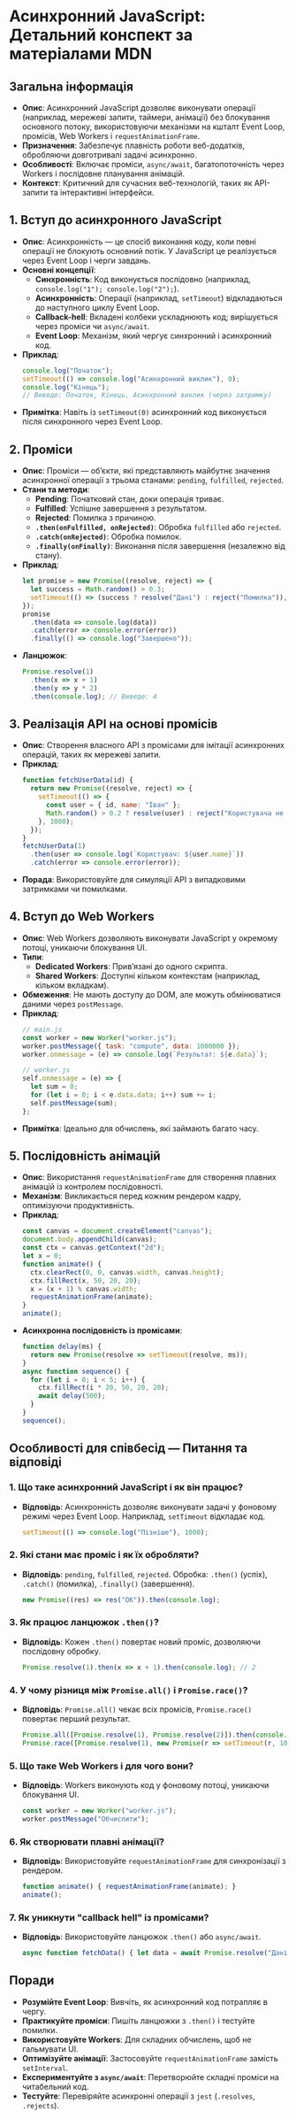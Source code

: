 # Асинхронний JavaScript: Детальний конспект за матеріалами MDN

## Загальна інформація

- **Опис**: Асинхронний JavaScript дозволяє виконувати операції (наприклад, мережеві запити, таймери, анімації) без блокування основного потоку, використовуючи механізми на кшталт Event Loop, промісів, Web Workers і `requestAnimationFrame`.
- **Призначення**: Забезпечує плавність роботи веб-додатків, обробляючи довготривалі задачі асинхронно.
- **Особливості**: Включає проміси, `async/await`, багатопоточність через Workers і послідовне планування анімацій.
- **Контекст**: Критичний для сучасних веб-технологій, таких як API-запити та інтерактивні інтерфейси.

## 1. Вступ до асинхронного JavaScript
- **Опис**: Асинхронність — це спосіб виконання коду, коли певні операції не блокують основний потік. У JavaScript це реалізується через Event Loop і черги завдань.
- **Основні концепції**:
  - **Синхронність**: Код виконується послідовно (наприклад, `console.log("1"); console.log("2");`).
  - **Асинхронність**: Операції (наприклад, `setTimeout`) відкладаються до наступного циклу Event Loop.
  - **Callback-hell**: Вкладені колбеки ускладнюють код; вирішується через проміси чи `async/await`.
  - **Event Loop**: Механізм, який чергує синхронний і асинхронний код.
- **Приклад**:
  ```javascript
  console.log("Початок");
  setTimeout(() => console.log("Асинхронний виклик"), 0);
  console.log("Кінець");
  // Виведе: Початок, Кінець, Асинхронний виклик (через затримку)
  ```
- **Примітка**: Навіть із `setTimeout(0)` асинхронний код виконується після синхронного через Event Loop.

## 2. Проміси
- **Опис**: Проміси — об’єкти, які представляють майбутнє значення асинхронної операції з трьома станами: `pending`, `fulfilled`, `rejected`.
- **Стани та методи**:
  - **Pending**: Початковий стан, доки операція триває.
  - **Fulfilled**: Успішне завершення з результатом.
  - **Rejected**: Помилка з причиною.
  - **`.then(onFulfilled, onRejected)`**: Обробка `fulfilled` або `rejected`.
  - **`.catch(onRejected)`**: Обробка помилок.
  - **`.finally(onFinally)`**: Виконання після завершення (незалежно від стану).
- **Приклад**:
  ```javascript
  let promise = new Promise((resolve, reject) => {
    let success = Math.random() > 0.3;
    setTimeout(() => (success ? resolve("Дані") : reject("Помилка")), 1000);
  });
  promise
    .then(data => console.log(data))
    .catch(error => console.error(error))
    .finally(() => console.log("Завершено"));
  ```
- **Ланцюжок**:
  ```javascript
  Promise.resolve(1)
    .then(x => x + 1)
    .then(y => y * 2)
    .then(console.log); // Виведе: 4
  ```

## 3. Реалізація API на основі промісів
- **Опис**: Створення власного API з промісами для імітації асинхронних операцій, таких як мережеві запити.
- **Приклад**:
  ```javascript
  function fetchUserData(id) {
    return new Promise((resolve, reject) => {
      setTimeout(() => {
        const user = { id, name: "Іван" };
        Math.random() > 0.2 ? resolve(user) : reject("Користувача не знайдено");
      }, 1000);
    });
  }
  fetchUserData(1)
    .then(user => console.log(`Користувач: ${user.name}`))
    .catch(error => console.error(error));
  ```
- **Порада**: Використовуйте для симуляції API з випадковими затримками чи помилками.

## 4. Вступ до Web Workers
- **Опис**: Web Workers дозволяють виконувати JavaScript у окремому потоці, уникаючи блокування UI.
- **Типи**:
  - **Dedicated Workers**: Прив’язані до одного скрипта.
  - **Shared Workers**: Доступні кільком контекстам (наприклад, кільком вкладкам).
- **Обмеження**: Не мають доступу до DOM, але можуть обмінюватися даними через `postMessage`.
- **Приклад**:
  ```javascript
  // main.js
  const worker = new Worker("worker.js");
  worker.postMessage({ task: "compute", data: 1000000 });
  worker.onmessage = (e) => console.log(`Результат: ${e.data}`);

  // worker.js
  self.onmessage = (e) => {
    let sum = 0;
    for (let i = 0; i < e.data.data; i++) sum += i;
    self.postMessage(sum);
  };
  ```
- **Примітка**: Ідеально для обчислень, які займають багато часу.

## 5. Послідовність анімацій
- **Опис**: Використання `requestAnimationFrame` для створення плавних анімацій із контролем послідовності.
- **Механізм**: Викликається перед кожним рендером кадру, оптимізуючи продуктивність.
- **Приклад**:
  ```javascript
  const canvas = document.createElement("canvas");
  document.body.appendChild(canvas);
  const ctx = canvas.getContext("2d");
  let x = 0;
  function animate() {
    ctx.clearRect(0, 0, canvas.width, canvas.height);
    ctx.fillRect(x, 50, 20, 20);
    x = (x + 1) % canvas.width;
    requestAnimationFrame(animate);
  }
  animate();
  ```
- **Асинхронна послідовність із промісами**:
  ```javascript
  function delay(ms) {
    return new Promise(resolve => setTimeout(resolve, ms));
  }
  async function sequence() {
    for (let i = 0; i < 5; i++) {
      ctx.fillRect(i * 20, 50, 20, 20);
      await delay(500);
    }
  }
  sequence();
  ```

## Особливості для співбесід — Питання та відповіді

### 1. Що таке асинхронний JavaScript і як він працює?
- **Відповідь**: Асинхронність дозволяє виконувати задачі у фоновому режимі через Event Loop. Наприклад, `setTimeout` відкладає код.
  ```javascript
  setTimeout(() => console.log("Пізніше"), 1000);
  ```

### 2. Які стани має проміс і як їх обробляти?
- **Відповідь**: `pending`, `fulfilled`, `rejected`. Обробка: `.then()` (успіх), `.catch()` (помилка), `.finally()` (завершення).
  ```javascript
  new Promise((res) => res("OK")).then(console.log);
  ```

### 3. Як працює ланцюжок `.then()`?
- **Відповідь**: Кожен `.then()` повертає новий проміс, дозволяючи послідовну обробку.
  ```javascript
  Promise.resolve(1).then(x => x + 1).then(console.log); // 2
  ```

### 4. У чому різниця між `Promise.all()` і `Promise.race()`?
- **Відповідь**: `Promise.all()` чекає всіх промісів, `Promise.race()` повертає перший результат.
  ```javascript
  Promise.all([Promise.resolve(1), Promise.resolve(2)]).then(console.log); // [1, 2]
  Promise.race([Promise.resolve(1), new Promise(r => setTimeout(r, 1000))]).then(console.log); // 1
  ```

### 5. Що таке Web Workers і для чого вони?
- **Відповідь**: Workers виконують код у фоновому потоці, уникаючи блокування UI.
  ```javascript
  const worker = new Worker("worker.js");
  worker.postMessage("Обчислити");
  ```

### 6. Як створювати плавні анімації?
- **Відповідь**: Використовуйте `requestAnimationFrame` для синхронізації з рендером.
  ```javascript
  function animate() { requestAnimationFrame(animate); }
  animate();
  ```

### 7. Як уникнути "callback hell" із промісами?
- **Відповідь**: Використовуйте ланцюжок `.then()` або `async/await`.
  ```javascript
  async function fetchData() { let data = await Promise.resolve("Дані"); console.log(data); }
  ```

## Поради
- **Розумійте Event Loop**: Вивчіть, як асинхронний код потрапляє в чергу.
- **Практикуйте проміси**: Пишіть ланцюжки з `.then()` і тестуйте помилки.
- **Використовуйте Workers**: Для складних обчислень, щоб не гальмувати UI.
- **Оптимізуйте анімації**: Застосовуйте `requestAnimationFrame` замість `setInterval`.
- **Експериментуйте з `async/await`**: Перетворюйте складні проміси на читабельний код.
- **Тестуйте**: Перевіряйте асинхронні операції з `jest` (`.resolves`, `.rejects`).